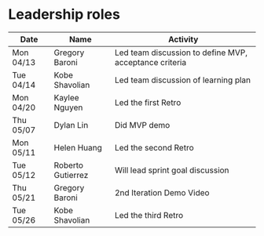 # Leadership roles

| Date      | Name              | Activity                                               |
|-----------|-------------------|--------------------------------------------------------|
| Mon 04/13 | Gregory Baroni    | Led team discussion to define MVP, acceptance criteria | 
| Tue 04/14 | Kobe Shavolian    | Led team discussion of learning plan                   | 
| Mon 04/20 | Kaylee Nguyen     | Led the first Retro                                    |
| Thu 05/07 | Dylan Lin         | Did MVP demo                                           |
| Mon 05/11 | Helen Huang       | Led the second Retro                                   | 
| Tue 05/12 | Roberto Gutierrez | Will lead sprint goal discussion                       |
| Thu 05/21 | Gregory Baroni    | 2nd Iteration Demo Video                               |
| Tue 05/26 | Kobe Shavolian    | Led the third Retro                                    |
